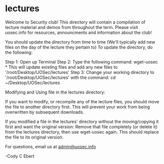 # lectures
Welcome to Security club! This directory will contain a compilation of lecture material and demos from throughout the term. Please visit uosec.info for resources, announcments and information about the club!

You should update the directory from time to time (We'll typically add new files on the day of the lecture they pertain to)
To update the directory, do the following:

Step 1: Open up Terminal
Step 2: Type the following command: wget-uosec
	* This will update existing files and add any new files to '/root/Desktop/UOSec/lectures'
Step 3: Change your working directory to '/root/Desktop/UOSec/lectures' with the command: cd ~/Desktop/UOSec/lectures

Modifying and Using file in the lectures directory:

If you want to modify, or recompile any of the lecture files, you should move the file to another directory first.
This will prevent your work from being overwritten by subsequent downloads.

If you modified a file in the lectures' directory without the moving/copying it first and want the original version:
Remove that file completely (or delete it) from the lectures directory, then use wget-uosec again.
This should replace the file to its original version.

For questions, email us at admin@uosec.info

-Cody C Ebert
